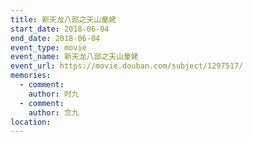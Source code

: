 ```yaml
---
title: 新天龙八部之天山童姥
start_date: 2018-06-04
end_date: 2018-06-04
event_type: movie
event_name: 新天龙八部之天山童姥
event_url: https://movie.douban.com/subject/1297517/
memories:
  - comment: 
    author: 时九
  - comment: 
    author: 念九  
location: 
---
```


